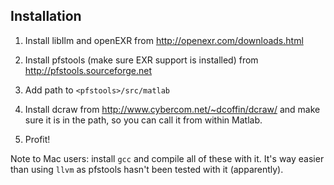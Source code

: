 



Installation 
------------

1. Install libIlm and openEXR from http://openexr.com/downloads.html

2. Install pfstools (make sure EXR support is installed) from http://pfstools.sourceforge.net

3. Add path to `<pfstools>/src/matlab`

4. Install dcraw from http://www.cybercom.net/~dcoffin/dcraw/ and make sure it is in the path, so you can call it from within Matlab.

5. Profit!

Note to Mac users: install `gcc` and compile all of these with it. It's way easier than using `llvm` as pfstools hasn't been tested with it (apparently). 

